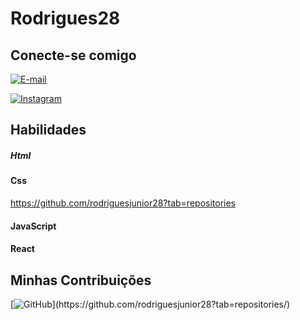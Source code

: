 # Rodrigues28

## Conecte-se comigo

[![E-mail](https://img.shields.io/badge/-Email-000?style=for-the-badge&logo=microsoft-outlook&logoColor=FF00F6&color:FFF)](mailto:jcrdsj7@gmail.com)

[![Instagram](https://img.shields.io/badge/-Instagram-000?style=for-the-badge&logo=instagram&logoColor=FF00F6&color:FFF)](https://www.instagram.com/rodriguesjunior28/)

## Habilidades

##### Html

#### Css
https://github.com/rodriguesjunior28?tab=repositories
#### JavaScript
 
#### React

## Minhas Contribuições

[![GitHub](https://img.shields.io/badge/GitHub-000?)](https://github.com/rodriguesjunior28?tab=repositories/)